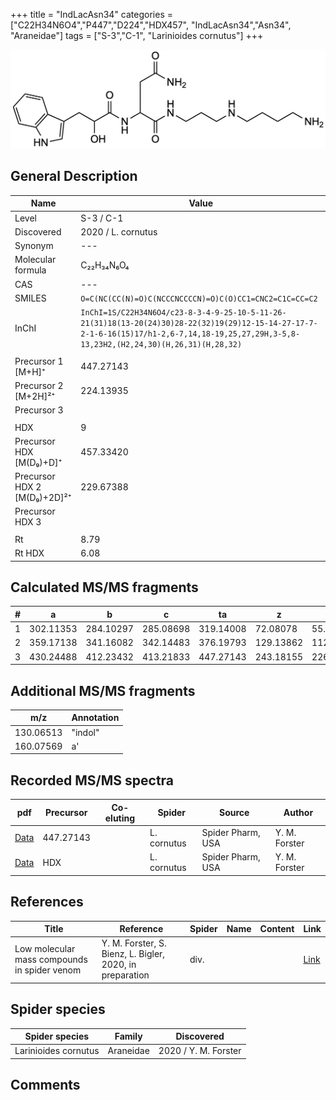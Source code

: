 +++
title = "IndLacAsn34"
categories = ["C22H34N6O4","P447","D224","HDX457",
"IndLacAsn34","Asn34",
"Araneidae"]
tags = ["S-3","C-1",
"Larinioides cornutus"]
+++

![](/img/IndLacAsn34.png)

## General Description

| Name                       | Value              |
|----------------------------|--------------------|
| Level                      | S-3 / C-1          |
| Discovered                 | 2020 / L. cornutus |
| Synonym                    | ---                |
| Molecular formula          | C₂₂H₃₄N₆O₄                   |
| CAS                        | ---                |
| SMILES | `O=C(NC(CC(N)=O)C(NCCCNCCCCN)=O)C(O)CC1=CNC2=C1C=CC=C2`  |
| InChI  | `InChI=1S/C22H34N6O4/c23-8-3-4-9-25-10-5-11-26-21(31)18(13-20(24)30)28-22(32)19(29)12-15-14-27-17-7-2-1-6-16(15)17/h1-2,6-7,14,18-19,25,27,29H,3-5,8-13,23H2,(H2,24,30)(H,26,31)(H,28,32)`  |
|                            |                    |
| Precursor 1 [M+H]⁺         | 447.27143                   |
| Precursor 2 [M+2H]²⁺       | 224.13935                   |
| Precursor 3                |                    |
|                            |                    |
| HDX                        | 9                   |
| Precursor HDX   [M(D₉)+D]⁺   | 457.33420                   |
| Precursor HDX 2 [M(D₉)+2D]²⁺ | 229.67388                   |
| Precursor HDX 3            |                    |
|                            |                    |
| Rt                         | 8.79                   |
| Rt HDX                     | 6.08                   |

## Calculated MS/MS fragments

| # | a         | b         | c         | ta        | z         | y         | tz        |
|---|-----------|-----------|-----------|-----------|-----------|-----------|-----------|
| 1 | 302.11353 | 284.10297 | 285.08698 | 319.14008 | 72.08078 | 55.05423 | 89.10732 |
| 2 | 359.17138 | 341.16082 | 342.14483 | 376.19793 | 129.13862 | 112.11208 | 146.16517 |
| 3 | 430.24488 | 412.23432 | 413.21833 | 447.27143 | 243.18155 | 226.15500 | 260.20810 |

## Additional MS/MS fragments

| m/z | Annotation |
|-----|------------|
| 130.06513  | "indol"    |
| 160.07569  | a'         |

## Recorded MS/MS spectra

| pdf                                             | Precursor | Co-eluting | Spider      | Source                       | Author        |
|-------------------------------------------------|-----------|------------|-------------|------------------------------|---------------|
| [Data](/pdf/L-cornutus/447_IndLacAsn34_Lc.pdf) | 447.27143 |           | L. cornutus | Spider Pharm, USA | Y. M. Forster |
| [Data](/pdf/L-cornutus/447_IndLacAsn34_Lc_HDX.pdf) | HDX |           | L. cornutus | Spider Pharm, USA | Y. M. Forster |


## References

| Title | Reference | Spider | Name | Content | Link |
|-------|-----------|--------|------|---------|------|
| Low molecular mass compounds in spider venom      | Y. M. Forster, S. Bienz, L. Bigler, 2020, in preparation          | div.       |   |   | [Link](unknown) |

## Spider species

| Spider species     | Family     | Discovered           |
|--------------------|------------|----------------------|
| Larinioides cornutus | Araneidae | 2020 / Y. M. Forster |


## Comments
